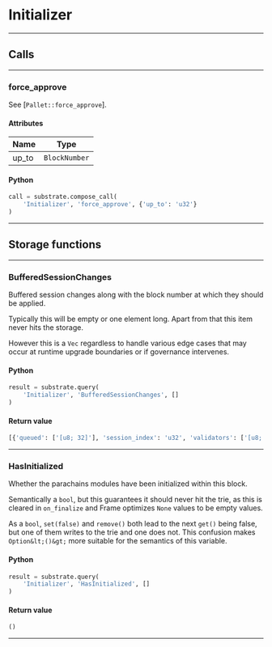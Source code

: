 
# Initializer

---------
## Calls

---------
### force_approve
See [`Pallet::force_approve`].
#### Attributes
| Name | Type |
| -------- | -------- | 
| up_to | `BlockNumber` | 

#### Python
```python
call = substrate.compose_call(
    'Initializer', 'force_approve', {'up_to': 'u32'}
)
```

---------
## Storage functions

---------
### BufferedSessionChanges
 Buffered session changes along with the block number at which they should be applied.

 Typically this will be empty or one element long. Apart from that this item never hits
 the storage.

 However this is a `Vec` regardless to handle various edge cases that may occur at runtime
 upgrade boundaries or if governance intervenes.

#### Python
```python
result = substrate.query(
    'Initializer', 'BufferedSessionChanges', []
)
```

#### Return value
```python
[{'queued': ['[u8; 32]'], 'session_index': 'u32', 'validators': ['[u8; 32]']}]
```
---------
### HasInitialized
 Whether the parachains modules have been initialized within this block.

 Semantically a `bool`, but this guarantees it should never hit the trie,
 as this is cleared in `on_finalize` and Frame optimizes `None` values to be empty values.

 As a `bool`, `set(false)` and `remove()` both lead to the next `get()` being false, but one
 of them writes to the trie and one does not. This confusion makes `Option&lt;()&gt;` more suitable
 for the semantics of this variable.

#### Python
```python
result = substrate.query(
    'Initializer', 'HasInitialized', []
)
```

#### Return value
```python
()
```
---------